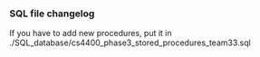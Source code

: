 ### SQL file changelog
If you have to add new procedures, put it in ./SQL_database/cs4400_phase3_stored_procedures_team33.sql

